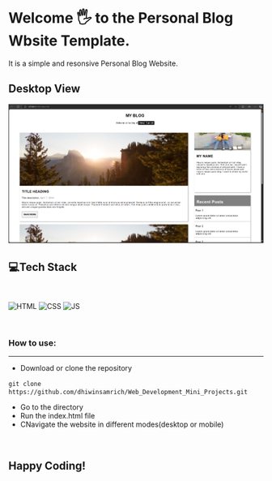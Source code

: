 # Welcome 🖐 to the Personal Blog Wbsite Template.
It is a simple and resonsive Personal Blog Website.

## Desktop View
![Default View](images/image.png)


## 💻Tech Stack
<br>

![HTML](https://img.shields.io/badge/html5%20-%23E34F26.svg?&style=for-the-badge&logo=html5&logoColor=white)
![CSS](https://img.shields.io/badge/css3%20-%231572B6.svg?&style=for-the-badge&logo=css3&logoColor=white)
![JS](https://img.shields.io/badge/javascript%20-%23323330.svg?&style=for-the-badge&logo=javascript&logoColor=%23F7DF1E)

<br>

### How to use:

---

- Download or clone the repository

```
git clone https://github.com/dhiwinsamrich/Web_Development_Mini_Projects.git
```

- Go to the directory
- Run the index.html file
- CNavigate the website in different modes(desktop or mobile)

<br>

## Happy Coding!